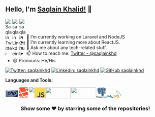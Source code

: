 ## Hello, I'm [Saqlain Khalid!](https://www.linkedin.com/in/saqlainkhd) 👋

<a target="_blank" href="https://twitter.com/saqlainkhd">
  <img align="left" alt="Saqlain Twitter" width="22px" src="https://cdn.jsdelivr.net/npm/simple-icons@v3/icons/twitter.svg" />
</a>
<a target="_blank" href="https://linkedin.com/in/saqlainkhd">
  <img align="left" alt="saqlain Linkdein" width="22px" src="https://cdn.jsdelivr.net/npm/simple-icons@v3/icons/linkedin.svg" />
</a>
<a target="_blank" href="https://github.com/saqlainkhd">
  <img align="left" alt="saqlain Github" width="22px" src="https://cdn.jsdelivr.net/npm/simple-icons@v3/icons/github.svg" />
</a>

<br/>
<br/>


- 🔭 I’m currently working on Laravel and NodeJS
- 🌱 I’m currently learning more about ReactJS.
- 💬 Ask me about any tech-related stuff.
- 📫 How to reach me: [Twitter - @saqlainkhd](https://twitter.com/saqlainkhd)
- 😄 Pronouns: He/His

[![Twitter: saqlainkhd](https://img.shields.io/twitter/follow/saqlainkhd?style=social)](https://twitter.com/saqlainkhd)
[![Linkedin: saqlainkhd](https://img.shields.io/badge/-saqlainkhd-blue?style=flat-square&logo=Linkedin&logoColor=white&link=https://www.linkedin.com/in/saqlainkhd/)](https://www.linkedin.com/in/saqlainkhd/)
[![GitHub saqlainkhd](https://img.shields.io/github/followers/saqlainkhd?label=follow&style=social)](https://github.com/saqlainkhd)


**Languages and Tools:**  
<p>
<img align="left" height="40" src="https://raw.githubusercontent.com/devicons/devicon/master/icons/php/php-original.svg">
<img align="left" height="35" src="https://raw.githubusercontent.com/devicons/devicon/master/icons/laravel/laravel-plain-wordmark.svg">
<img align="left" height="35" src="https://cdn.worldvectorlogo.com/logos/codeigniter.svg">
<img align="left" height="35" src="https://raw.githubusercontent.com/devicons/devicon/master/icons/javascript/javascript-original.svg">
<img align="left" height="35" width="80" src="https://cdn.worldvectorlogo.com/logos/mongodb.svg">
<img align="left" height="35" width="80" src="https://cdn.worldvectorlogo.com/logos/nodejs.svg"> 
<img align="left" height="35" src="https://raw.githubusercontent.com/devicons/devicon/master/icons/postgresql/postgresql-original-wordmark.svg">
<img align="left" height="45" src="https://raw.githubusercontent.com/devicons/devicon/master/icons/mysql/mysql-original-wordmark.svg">   
</p>

<br><br>

<div align="center">

### Show some ❤️ by starring some of the repositories!

</div>

